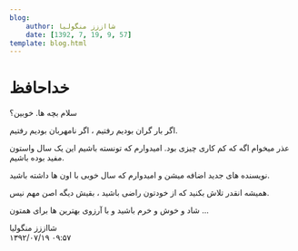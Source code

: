 ```yaml
---
blog:
    author: شااززز منگولیا
    date: [1392, 7, 19, 9, 57]
template: blog.html
---
```

# خداحافظ

<div class="cnt">
سلام بچه ها. خوبین؟ <p></p>
<p>اگر بار گران بودیم رفتیم ، اگر نامهربان بودیم رفتیم.</p>
<p>عذر میخوام اگه که کم کاری چیزی بود. امیدوارم که تونسته باشیم این یک سال واستون مفید بوده باشیم.</p>
<p>نویسنده های جدید اضافه میشن و امیدوارم که سال خوبی با اون ها داشته باشید.</p>
<p>همیشه انقدر تلاش بکنید که از خودتون راضی باشید ، بقیش دیگه اصن مهم نیس.</p>
<p>شاد و خوش و خرم باشید و با آرزوی بهترین ها برای همتون ...</p>
<p></p>
</div>

<div class="blog-info">
    <div class="blog-author">شااززز منگولیا</div>
    <div class="blog-date">۱۳۹۲/۰۷/۱۹ ۰۹:۵۷</div>
</div>

